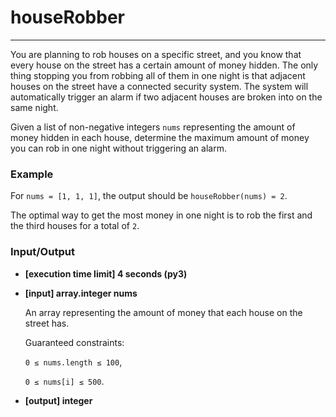 # houseRobber

---
You are planning to rob houses on a specific street, and you know that every house on the street has a certain amount of money hidden. The only thing stopping you from robbing all of them in one night is that adjacent houses on the street have a connected security system. The system will automatically trigger an alarm if two adjacent houses are broken into on the same night.

Given a list of non-negative integers `nums` representing the amount of money hidden in each house, determine the maximum amount of money you can rob in one night without triggering an alarm.

### Example

For `nums = [1, 1, 1]`, the output should be
`houseRobber(nums) = 2`.

The optimal way to get the most money in one night is to rob the first and the third houses for a total of `2`.

### Input/Output

* **[execution time limit] 4 seconds (py3)**

* **[input] array.integer nums**

  An array representing the amount of money that each house on the street has.

  Guaranteed constraints:

  `0 ≤ nums.length ≤ 100`,

  `0 ≤ nums[i] ≤ 500`.

* **[output] integer**